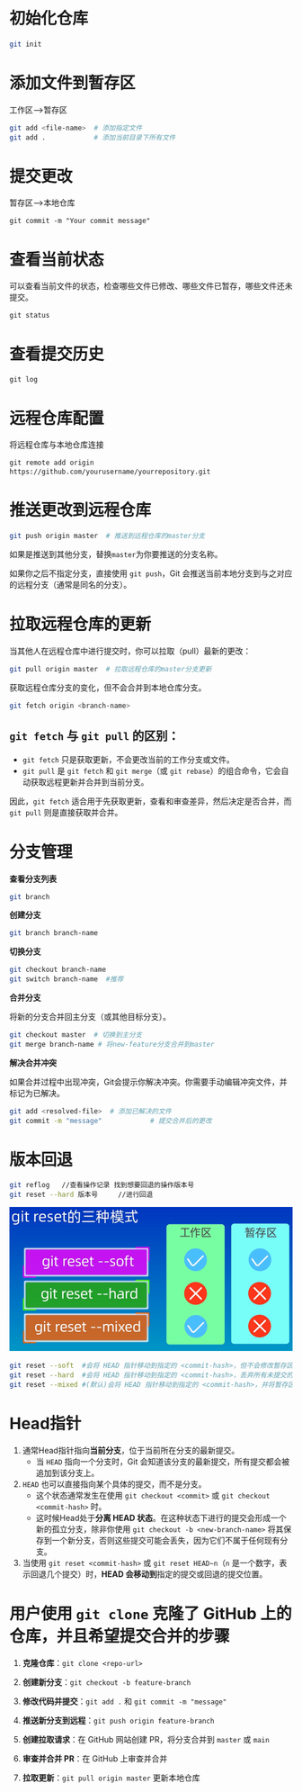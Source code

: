 # 初始化仓库

```sh
git init
```

# 添加文件到暂存区 

工作区-->暂存区

```sh
git add <file-name>  # 添加指定文件
git add .            # 添加当前目录下所有文件
```

# 提交更改

暂存区-->本地仓库

```shell
git commit -m "Your commit message"
```



# 查看当前状态

可以查看当前文件的状态，检查哪些文件已修改、哪些文件已暂存，哪些文件还未提交。

```shell
git status
```

# 查看提交历史

```shell
git log
```



# 远程仓库配置

将远程仓库与本地仓库连接

```shell
git remote add origin https://github.com/yourusername/yourrepository.git
```

# 推送更改到远程仓库

```sh
git push origin master  # 推送到远程仓库的master分支
```

如果是推送到其他分支，替换`master`为你要推送的分支名称。

如果你之后不指定分支，直接使用 `git push`，Git 会推送当前本地分支到与之对应的远程分支（通常是同名的分支）。



# 拉取远程仓库的更新

当其他人在远程仓库中进行提交时，你可以拉取（pull）最新的更改：

```sh
git pull origin master  # 拉取远程仓库的master分支更新
```



获取远程仓库分支的变化，但不会合并到本地仓库分支。

```sh
git fetch origin <branch-name>
```



## `git fetch` 与 `git pull` 的区别：

- `git fetch` 只是获取更新，不会更改当前的工作分支或文件。
- `git pull` 是 `git fetch` 和 `git merge`（或 `git rebase`）的组合命令，它会自动获取远程更新并合并到当前分支。

因此，`git fetch` 适合用于先获取更新，查看和审查差异，然后决定是否合并，而 `git pull` 则是直接获取并合并。





# 分支管理

**查看分支列表**

```sh
git branch
```

**创建分支**

```sh
git branch branch-name
```

**切换分支**

```sh
git checkout branch-name
git switch branch-name  #推荐
```

**合并分支**

将新的分支合并回主分支（或其他目标分支）。

```sh
git checkout master  # 切换到主分支
git merge branch-name # 将new-feature分支合并到master
```

**解决合并冲突**

如果合并过程中出现冲突，Git会提示你解决冲突。你需要手动编辑冲突文件，并标记为已解决。

```sh
git add <resolved-file>  # 添加已解决的文件
git commit -m "message"            # 提交合并后的更改
```





# 版本回退

```sh
git reflog   //查看操作记录 找到想要回退的操作版本号
git reset --hard 版本号     //进行回退
```

 <img src=".assets/image-20241124171958253-173702056767540.png" alt="image-20241124171958253" style="zoom:80%;" />

```sh
git reset --soft  #会将 HEAD 指针移动到指定的 <commit-hash>，但不会修改暂存区和工作目录。
git reset --hard  #会将 HEAD 指针移动到指定的 <commit-hash>，丢弃所有未提交的修改，包括未暂存的修改和暂存区中的修改.
git reset --mixed #(默认)会将 HEAD 指针移动到指定的 <commit-hash>，并将暂存区的内容更新为该提交的状态，但工作目录中的文件不会被修改。
```



# Head指针

1. 通常Head指针指向**当前分支**，位于当前所在分支的最新提交。
   * 当 `HEAD` 指向一个分支时，Git 会知道该分支的最新提交，所有提交都会被追加到该分支上。
2. `HEAD` 也可以直接指向某个具体的提交，而不是分支。
   * 这个状态通常发生在使用 `git checkout <commit>` 或 `git checkout <commit-hash>` 时。
   * 这时候Head处于**分离 HEAD 状态**。在这种状态下进行的提交会形成一个新的孤立分支，除非你使用 `git checkout -b <new-branch-name>` 将其保存到一个新分支，否则这些提交可能会丢失，因为它们不属于任何现有分支。
3. 当使用 `git reset <commit-hash>` 或 `git reset HEAD~n`（`n` 是一个数字，表示回退几个提交）时，**HEAD 会移动到**指定的提交或回退的提交位置。





# 用户使用 `git clone` 克隆了 GitHub 上的仓库，并且希望提交合并的步骤

1. **克隆仓库**：`git clone <repo-url>`

2. **创建新分支**：`git checkout -b feature-branch`

3. **修改代码并提交**：`git add .` 和 `git commit -m "message"`

4. **推送新分支到远程**：`git push origin feature-branch`

5. **创建拉取请求**：在 GitHub 网站创建 PR，将分支合并到 `master` 或 `main`

6. **审查并合并 PR**：在 GitHub 上审查并合并

7. **拉取更新**：`git pull origin master` 更新本地仓库